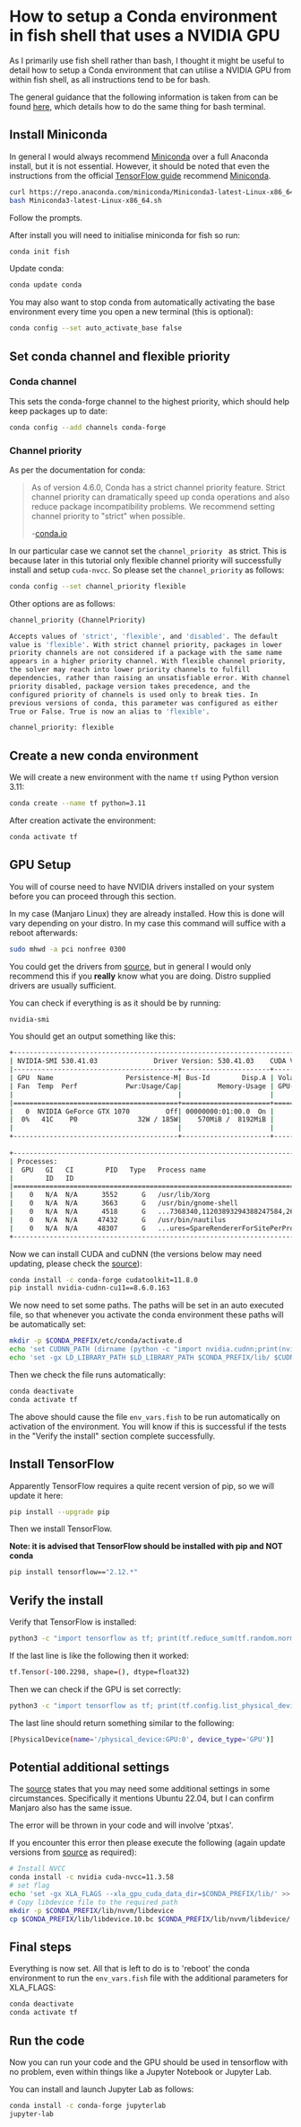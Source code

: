 # How to setup a Conda environment in fish shell that uses a NVIDIA GPU

As I primarily use fish shell rather than bash, I thought it might be useful to detail how to setup a Conda environment that can utilise a NVIDIA GPU from within fish shell, as all instructions tend to be for bash.

The general guidance that the following information is taken from can be found [here](https://www.tensorflow.org/install/pip#step-by-step_instructions), which details how to do the same thing for bash terminal.

## Install Miniconda

In general I would always recommend [Miniconda](https://docs.conda.io/en/latest/miniconda.html) over a full Anaconda install, but it is not essential. However, it should be noted that even the instructions from the official [TensorFlow guide](https://www.tensorflow.org/install/pip#step-by-step_instructions) recommend [Miniconda](https://docs.conda.io/en/latest/miniconda.html).

```bash
curl https://repo.anaconda.com/miniconda/Miniconda3-latest-Linux-x86_64.sh -o Miniconda3-latest-Linux-x86_64.sh
bash Miniconda3-latest-Linux-x86_64.sh
```

Follow the prompts.

After install you will need to initialise miniconda for fish so run:

```bash
conda init fish
```

Update conda:

```bash
conda update conda
```

You may also want to stop conda from automatically activating the base environment every time you open a new terminal (this is optional):

```bash
conda config --set auto_activate_base false
```

## Set conda channel and flexible priority

### Conda channel

This sets the conda-forge channel to the highest priority, which should help keep packages up to date:

```bash
conda config --add channels conda-forge
```

### Channel priority

As per the documentation for conda:

> As of version 4.6.0, Conda has a strict channel priority feature. Strict channel priority can dramatically speed up conda operations and also reduce package incompatibility problems. We recommend setting channel priority to "strict" when possible.
>
> -[conda.io](https://conda.io/projects/conda/en/latest/user-guide/tasks/manage-channels.html)

In our particular case we cannot set the ```channel_priority ``` as strict. This is because later in this tutorial only flexible channel priority will successfully install and setup  ```cuda-nvcc```. So please set the ```channel_priority``` as follows: 

```bash
conda config --set channel_priority flexible
```

Other options are as follows:

```bash
channel_priority (ChannelPriority)

Accepts values of 'strict', 'flexible', and 'disabled'. The default
value is 'flexible'. With strict channel priority, packages in lower
priority channels are not considered if a package with the same name
appears in a higher priority channel. With flexible channel priority,
the solver may reach into lower priority channels to fulfill
dependencies, rather than raising an unsatisfiable error. With channel
priority disabled, package version takes precedence, and the
configured priority of channels is used only to break ties. In
previous versions of conda, this parameter was configured as either
True or False. True is now an alias to 'flexible'.

channel_priority: flexible
```

## Create a new conda environment

We will create a new environment with the name ```tf``` using Python version 3.11:

```bash
conda create --name tf python=3.11
```

After creation activate the environment:

```bash
conda activate tf
```

## GPU Setup

You will of course need to have NVIDIA drivers installed on your system before you can proceed through this section.

In my case (Manjaro Linux) they are already installed. How this is done will vary depending on your distro. In my case this command will suffice with a reboot afterwards:

```bash
sudo mhwd -a pci nonfree 0300
```

You could get the drivers from [source](https://www.nvidia.com/Download/index.aspx), but in general I would only recommend this if you **really** know what you are doing. Distro supplied drivers are usually sufficient.

You can check if everything is as it should be by running:

```bash
nvidia-smi
```

You should get an output something like this:

```bash
+---------------------------------------------------------------------------------------+
| NVIDIA-SMI 530.41.03              Driver Version: 530.41.03    CUDA Version: 12.1     |
|-----------------------------------------+----------------------+----------------------+
| GPU  Name                  Persistence-M| Bus-Id        Disp.A | Volatile Uncorr. ECC |
| Fan  Temp  Perf            Pwr:Usage/Cap|         Memory-Usage | GPU-Util  Compute M. |
|                                         |                      |               MIG M. |
|=========================================+======================+======================|
|   0  NVIDIA GeForce GTX 1070         Off| 00000000:01:00.0  On |                  N/A |
|  0%   41C    P0               32W / 185W|    570MiB /  8192MiB |      0%      Default |
|                                         |                      |                  N/A |
+-----------------------------------------+----------------------+----------------------+
                                                                                         
+---------------------------------------------------------------------------------------+
| Processes:                                                                            |
|  GPU   GI   CI        PID   Type   Process name                            GPU Memory |
|        ID   ID                                                             Usage      |
|=======================================================================================|
|    0   N/A  N/A      3552      G   /usr/lib/Xorg                               293MiB |
|    0   N/A  N/A      3663      G   /usr/bin/gnome-shell                         84MiB |
|    0   N/A  N/A      4518      G   ...7368340,11203893294388247584,262144      122MiB |
|    0   N/A  N/A     47432      G   /usr/bin/nautilus                            32MiB |
|    0   N/A  N/A     48307      G   ...ures=SpareRendererForSitePerProcess       33MiB |
+---------------------------------------------------------------------------------------+
```

Now we can install CUDA and cuDNN (the versions below may need updating, please check the [source](https://www.tensorflow.org/install/pip#step-by-step_instructions)):

```bash
conda install -c conda-forge cudatoolkit=11.8.0
pip install nvidia-cudnn-cu11==8.6.0.163
```

We now need to set some paths. The paths will be set in an auto executed file, so that whenever you activate the conda environment these paths will be automatically set:

```bash
mkdir -p $CONDA_PREFIX/etc/conda/activate.d
echo 'set CUDNN_PATH (dirname (python -c "import nvidia.cudnn;print(nvidia.cudnn.__file__)"))' >> $CONDA_PREFIX/etc/conda/activate.d/env_vars.fish
echo 'set -gx LD_LIBRARY_PATH $LD_LIBRARY_PATH $CONDA_PREFIX/lib/ $CUDNN_PATH/lib' >> $CONDA_PREFIX/etc/conda/activate.d/env_vars.fish
```

Then we  check the file runs automatically:

```bash
conda deactivate
conda activate tf
```

The above should cause the file ```env_vars.fish``` to be run automatically on activation of the environment. You will know if this is successful if the tests in the "Verify the install" section complete successfully.

## Install TensorFlow

Apparently TensorFlow requires a quite recent version of pip, so we will update it here:

```bash
pip install --upgrade pip
```

Then we install TensorFlow. 

**Note: it is advised that TensorFlow should be installed with pip and NOT conda**

```bash
pip install tensorflow=="2.12.*"
```

## Verify the install

Verify that TensorFlow is installed:

```bash
python3 -c "import tensorflow as tf; print(tf.reduce_sum(tf.random.normal([1000, 1000])))"
```

If the last line is like the following then it worked:

```bash
tf.Tensor(-100.2298, shape=(), dtype=float32)
```

Then we can check if the GPU is set correctly:

```bash
python3 -c "import tensorflow as tf; print(tf.config.list_physical_devices('GPU'))"
```

The last line should return something similar to the following:

```bash
[PhysicalDevice(name='/physical_device:GPU:0', device_type='GPU')]
```

## Potential additional settings

The [source](https://www.tensorflow.org/install/pip#step-by-step_instructions) states that you may need some additional settings in some circumstances. Specifically it mentions Ubuntu 22.04, but I can confirm Manjaro also has the same issue.

The error will be thrown in your code and will involve 'ptxas'.

If you encounter this error then please execute the following (again update versions from [source](https://www.tensorflow.org/install/pip#step-by-step_instructions) as required):

```bash
# Install NVCC
conda install -c nvidia cuda-nvcc=11.3.58
# set flag
echo 'set -gx XLA_FLAGS --xla_gpu_cuda_data_dir=$CONDA_PREFIX/lib/' >> $CONDA_PREFIX/etc/conda/activate.d/env_vars.fish
# Copy libdevice file to the required path
mkdir -p $CONDA_PREFIX/lib/nvvm/libdevice
cp $CONDA_PREFIX/lib/libdevice.10.bc $CONDA_PREFIX/lib/nvvm/libdevice/
```

## Final steps

Everything is now set. All that is left to do is to 'reboot' the conda environment to run the ```env_vars.fish``` file with the additional parameters for XLA_FLAGS:

```bash
conda deactivate
conda activate tf
```

## Run the code

Now you can run your code and the GPU should be used in tensorflow with no problem, even within things like a Jupyter Notebook or Jupyter Lab.

You can install and launch Jupyter Lab as follows:

```bash
conda install -c conda-forge jupyterlab
jupyter-lab
```



